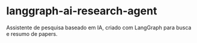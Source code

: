 # langgraph-ai-research-agent
Assistente de pesquisa baseado em IA, criado com LangGraph para busca e resumo de papers.
